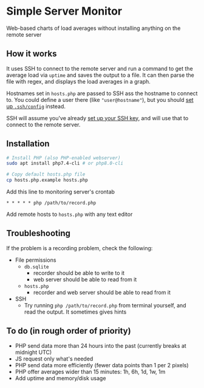 # Simple Server Monitor

Web-based charts of load averages without installing anything on the remote server
<!-- , uptimes, and memory/disk usage -->

## How it works

It uses SSH to connect to the remote server and run a command to get the average load via `uptime` and saves the output to a file. It can then parse the file with regex, and displays the load averages in a graph.

Hostnames set in `hosts.php` are passed to SSH ass the hostname to connect to. You could define a user there (like `"user@hostname"`), but you should [set up `.ssh/config`](https://linuxize.com/post/using-the-ssh-config-file) instead.

SSH will assume you've already [set up your SSH key](https://linuxize.com/post/how-to-setup-passwordless-ssh-login), and will use that to connect to the remote server.

## Installation

```sh
# Install PHP (also PHP-enabled webserver)
sudo apt install php7.4-cli # or php8.0-cli

# Copy default hosts.php file
cp hosts.php.example hosts.php
```

Add this line to monitoring server's crontab

```crontab
* * * * * php /path/to/record.php
```

Add remote hosts to `hosts.php` with any text editor

## Troubleshooting

If the problem is a recording problem, check the following:

+ File permissions
  + `db.sqlite`
    + recorder should be able to write to it
    + web server should be able to read from it
  + `hosts.php`
    + recorder and web server should be able to read from it
+ SSH
  + Try running `php /path/to/record.php` from terminal yourself, and read the output. It sometimes gives hints

## To do (in rough order of priority)

+ PHP send data more than 24 hours into the past (currently breaks at midnight UTC)
+ JS request only what's needed
+ PHP send data more efficiently (fewer data points than 1 per 2 pixels)
+ PHP offer averages wider than 15 minutes: 1h, 6h, 1d, 1w, 1m
+ Add uptime and memory/disk usage
<!--

load averages: cat /proc/loadavg
uptime: uptime -p
disk usage: df | grep -v '^tmpfs ' | grep -v '^/dev/loop' | grep -v '^udev '
memory usage: free

-->
